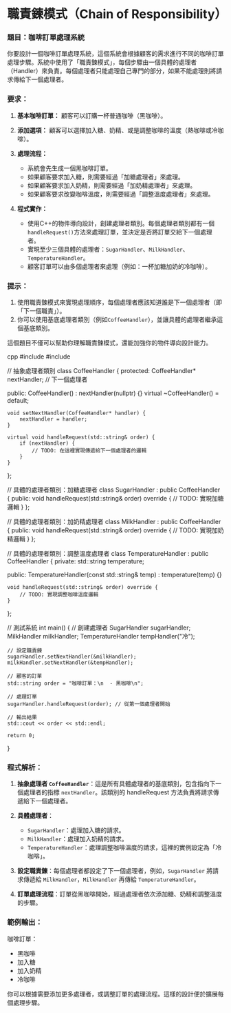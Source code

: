 # 職責鍊模式（Chain of Responsibility）

### 題目：咖啡訂單處理系統

你要設計一個咖啡訂單處理系統，這個系統會根據顧客的需求進行不同的咖啡訂單處理步驟。系統中使用了「職責鍊模式」，每個步驟由一個具體的處理者（Handler）來負責。每個處理者只能處理自己專門的部分，如果不能處理則將請求傳給下一個處理者。

### 要求：

1. **基本咖啡訂單：** 顧客可以訂購一杯普通咖啡（黑咖啡）。
2. **添加選項：** 顧客可以選擇加入糖、奶精、或是調整咖啡的溫度（熱咖啡或冷咖啡）。
3. **處理流程：**
    - 系統會先生成一個黑咖啡訂單。
    - 如果顧客要求加入糖，則需要經過「加糖處理者」來處理。
    - 如果顧客要求加入奶精，則需要經過「加奶精處理者」來處理。
    - 如果顧客要求改變咖啡溫度，則需要經過「調整溫度處理者」來處理。

4. **程式實作：**
    - 使用C++的物件導向設計，創建處理者類別。每個處理者類別都有一個`handleRequest()`方法來處理訂單，並決定是否將訂單交給下一個處理者。
    - 實現至少三個具體的處理者：`SugarHandler`、`MilkHandler`、`TemperatureHandler`。
    - 顧客訂單可以由多個處理者來處理（例如：一杯加糖加奶的冷咖啡）。

### 提示：

1. 使用職責鍊模式來實現處理順序，每個處理者應該知道誰是下一個處理者（即「下一個職責」）。
2. 你可以使用基底處理者類別（例如`CoffeeHandler`），並讓具體的處理者繼承這個基底類別。

這個題目不僅可以幫助你理解職責鍊模式，還能加強你的物件導向設計能力。


cpp
#include <iostream>
#include <string>

// 抽象處理者類別
class CoffeeHandler {
protected:
    CoffeeHandler* nextHandler; // 下一個處理者

public:
    CoffeeHandler() : nextHandler(nullptr) {}
    virtual ~CoffeeHandler() = default;

    void setNextHandler(CoffeeHandler* handler) {
        nextHandler = handler;
    }

    virtual void handleRequest(std::string& order) {
        if (nextHandler) {
            // TODO: 在這裡實現傳遞給下一個處理者的邏輯
        }
    }
};

// 具體的處理者類別：加糖處理者
class SugarHandler : public CoffeeHandler {
public:
    void handleRequest(std::string& order) override {
        // TODO: 實現加糖邏輯
    }
};

// 具體的處理者類別：加奶精處理者
class MilkHandler : public CoffeeHandler {
public:
    void handleRequest(std::string& order) override {
        // TODO: 實現加奶精邏輯
    }
};

// 具體的處理者類別：調整溫度處理者
class TemperatureHandler : public CoffeeHandler {
private:
    std::string temperature;
    
public:
    TemperatureHandler(const std::string& temp) : temperature(temp) {}

    void handleRequest(std::string& order) override {
        // TODO: 實現調整咖啡溫度邏輯
    }
};

// 測試系統
int main() {
    // 創建處理者
    SugarHandler sugarHandler;
    MilkHandler milkHandler;
    TemperatureHandler tempHandler("冷");

    // 設定職責鍊
    sugarHandler.setNextHandler(&milkHandler);
    milkHandler.setNextHandler(&tempHandler);

    // 顧客的訂單
    std::string order = "咖啡訂單：\n  - 黑咖啡\n";

    // 處理訂單
    sugarHandler.handleRequest(order); // 從第一個處理者開始

    // 輸出結果
    std::cout << order << std::endl;

    return 0;
}


### 程式解析：
1. **抽象處理者 `CoffeeHandler`**：這是所有具體處理者的基底類別，包含指向下一個處理者的指標 `nextHandler`。該類別的 handleRequest 方法負責將請求傳遞給下一個處理者。
   
2. **具體處理者**：
   - `SugarHandler`：處理加入糖的請求。
   - `MilkHandler`：處理加入奶精的請求。
   - `TemperatureHandler`：處理調整咖啡溫度的請求，這裡的實例設定為「冷咖啡」。

3. **設定職責鍊**：每個處理者都設定了下一個處理者，例如，`SugarHandler` 將請求傳遞給 `MilkHandler`，`MilkHandler` 再傳給 `TemperatureHandler`。

4. **訂單處理流程**：訂單從黑咖啡開始，經過處理者依次添加糖、奶精和調整溫度的步驟。

### 範例輸出：
咖啡訂單：
  - 黑咖啡
  - 加入糖
  - 加入奶精
  - 冷咖啡

你可以根據需要添加更多處理者，或調整訂單的處理流程。這樣的設計便於擴展每個處理步驟。